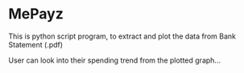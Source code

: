 # MePayz
This is python script program, to extract and plot the data from Bank Statement (.pdf)

User can look into their spending trend from the plotted graph...
